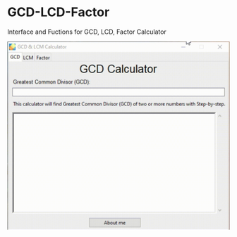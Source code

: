 # GCD-LCD-Factor

Interface and Fuctions for  GCD, LCD, Factor Calculator

![Interface](expro.gif "Interface")
